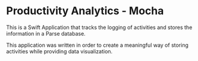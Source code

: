 # Productivity Analytics - Mocha
This is a Swift Application that tracks the logging of activities and stores the information in a Parse database.  

This application was written in order to create a meaningful way of storing activities while providing data visualization.



